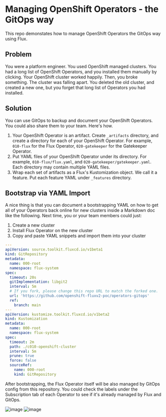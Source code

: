 # Managing OpenShift Operators - the GitOps way

This repo demonstates how to manage OpenShift Operators the GitOps way using Flux.

## Problem

You were a platform engineer. You used OpenShift managed clusters. You had a long list of OpenShift Operators, and you installed them manually by clicking. Your OpenShift cluster worked happily. Then, you broke something. The cluster was falling apart. You deleted the old cluster, and created a new one, but you forget that long list of Operators you had installed.

## Solution

You can use GitOps to backup and document your OpenShift Operators. You could also share them to your team. Here's how.

  1. Your OpenShift Operator is an artifact. Create `_artifacts` directory, and create a directory for each of your OpenShift Operator. For example, `010-flux` for the Flux Operator, `020-gatekeeper` for the Gatekeeper Operator.
  2. Put YAML files of your OpenShift Operator under its directory. For example, `010-flux/flux.yaml`, and `020-gatekeeper/gatekeeper.yaml`. Each directory may contain multiple YAML files.
  3. Wrap each set of artifacts as a Flux's Kustomization object. We call it a feature. Put each feature YAML under `_features` directory.

## Bootstrap via YAML Import

A nice thing is that you can document a bootstrapping YAML on how to get all of your Operators back online for new clusters inside a Markdown doc like the following. Next time, you or your team members could just:

  1. Create a new cluster
  2. Install Flux Operator on the new cluster
  3. Copy and paste YAML snippets and import them into your cluster
  
```yaml
---
apiVersion: source.toolkit.fluxcd.io/v1beta1
kind: GitRepository
metadata:
  name: 000-root
  namespace: flux-system
spec:
  timeout: 20s
  gitImplementation: libgit2
  interval: 5m
  # If you fork, please change this repo URL to match the forked one.
  url: 'https://github.com/openshift-fluxv2-poc/operators-gitops'
  ref:
    branch: main
---
apiVersion: kustomize.toolkit.fluxcd.io/v1beta2
kind: Kustomization
metadata:
  name: 000-root
  namespace: flux-system
spec:
  timeout: 2m
  path: ./c010-openshift-cluster
  interval: 5m
  prune: true
  force: false
  sourceRef:
    name: 000-root
    kind: GitRepository
```

After bootstrapping, the Flux Operator itself will be also managed by GitOps config from this repository. You could check the labels under the Subscription tab of each Operator to see if it's already managed by Flux and GitOps.

![image](https://user-images.githubusercontent.com/10666/138084572-56e3a46c-fc7d-4d78-8361-8ea2411d3275.png)
![image](https://user-images.githubusercontent.com/10666/138084621-ed766b7a-b885-4ced-9095-0a3c06f122e9.png)

